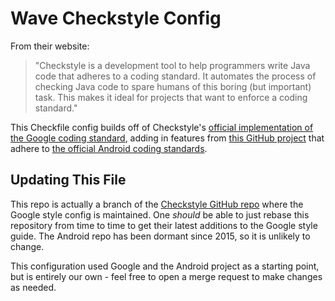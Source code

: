# Wave Checkstyle Config

From their website:

>"Checkstyle is a development tool to help programmers write Java code that adheres to a coding standard. It automates the process of checking Java code to spare humans of this boring (but important) task. This makes it ideal for projects that want to enforce a coding standard."

This Checkfile config builds off of Checkstyle's [official implementation of the Google coding standard](http://checkstyle.sourceforge.net/google_style.html), adding in features from [this GitHub project](https://github.com/hypest/checkstyle-android) that adhere to [the official Android coding standards](https://source.android.com/source/code-style.html).

## Updating This File

This repo is actually a branch of the [Checkstyle GitHub repo](https://github.com/checkstyle/checkstyle/) where the Google style config is maintained. One _should_ be able to just rebase this repository from time to time to get their latest additions to the Google style guide. The Android repo has been dormant since 2015, so it is unlikely to change. 

This configuration used Google and the Android project as a starting point, but is entirely our own - feel free to open a merge request to make changes as needed.
